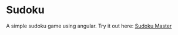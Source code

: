 # Sudoku
A simple sudoku game using angular.
Try it out here:
[Sudoku Master](https://sudokumaster.ashimsharma.com)
